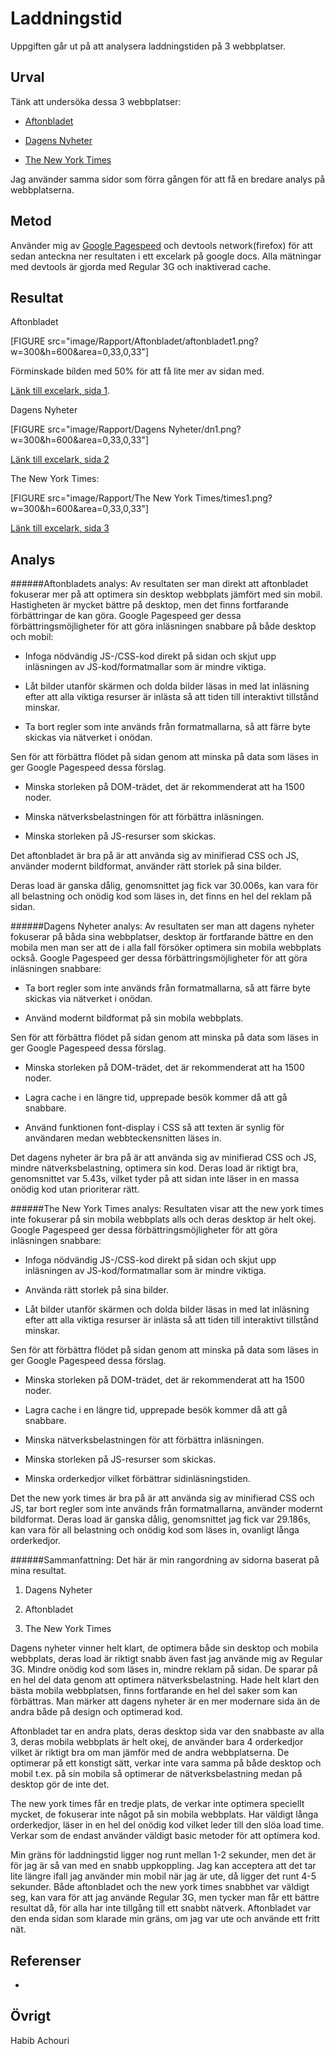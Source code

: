 Laddningstid
=======================

Uppgiften går ut på att analysera laddningstiden på 3 webbplatser.

Urval
-----------------------

Tänk att undersöka dessa 3 webbplatser:

* [Aftonbladet](https://www.aftonbladet.se/)

* [Dagens Nyheter](https://www.dn.se/)

* [The New York Times](https://www.nytimes.com/)

Jag använder samma sidor som förra gången för att få en bredare analys på webbplatserna.

Metod
-----------------------

Använder mig av [Google Pagespeed](https://developers.google.com/speed/pagespeed/insights/) och devtools network(firefox) för att sedan anteckna ner resultaten i ett excelark på google docs.
Alla mätningar med devtools är gjorda med Regular 3G och inaktiverad cache.

Resultat
-----------------------

Aftonbladet

[FIGURE src="image/Rapport/Aftonbladet/aftonbladet1.png?w=300&h=600&area=0,33,0,33"]

Förminskade bilden med 50% för att få lite mer av sidan med.

[Länk till excelark, sida 1](https://docs.google.com/spreadsheets/d/1aeW66J2taztQSrAj2n054B8l92Lh771WfJ5yCgfPKsU/edit?usp=sharing).

Dagens Nyheter

[FIGURE src="image/Rapport/Dagens Nyheter/dn1.png?w=300&h=600&area=0,33,0,33"]

[Länk till excelark, sida 2](https://docs.google.com/spreadsheets/d/1aeW66J2taztQSrAj2n054B8l92Lh771WfJ5yCgfPKsU/edit?usp=sharing)

The New York Times:

[FIGURE src="image/Rapport/The New York Times/times1.png?w=300&h=600&area=0,33,0,33"]

[Länk till excelark, sida 3](https://docs.google.com/spreadsheets/d/1aeW66J2taztQSrAj2n054B8l92Lh771WfJ5yCgfPKsU/edit?usp=sharing)


Analys
-----------------------

######Aftonbladets analys:
Av resultaten ser man direkt att aftonbladet fokuserar mer på att optimera sin desktop webbplats jämfört med sin mobil.
Hastigheten är mycket bättre på desktop, men det finns fortfarande förbättringar de kan göra.
Google Pagespeed ger dessa förbättringsmöjligheter för att göra inläsningen snabbare på både desktop och mobil:

* Infoga nödvändig JS-/CSS-kod direkt på sidan och skjut upp inläsningen av JS-kod/formatmallar som är mindre viktiga.

* Låt bilder utanför skärmen och dolda bilder läsas in med lat inläsning efter att alla viktiga resurser är inlästa så att tiden till interaktivt tillstånd minskar.

* Ta bort regler som inte används från formatmallarna, så att färre byte skickas via nätverket i onödan.

Sen för att förbättra flödet på sidan genom att minska på data som läses in ger Google Pagespeed dessa förslag.

* Minska storleken på DOM-trädet, det är rekommenderat att ha 1500 noder.

* Minska nätverksbelastningen för att förbättra inläsningen.

* Minska storleken på JS-resurser som skickas.

Det aftonbladet är bra på är att använda sig av minifierad CSS och JS, använder modernt bildformat, använder rätt storlek på sina bilder.

Deras load är ganska dålig, genomsnittet jag fick var 30.006s, kan vara för all belastning och onödig kod som läses in, det finns en hel del
reklam på sidan.


######Dagens Nyheter analys:
Av resultaten ser man att dagens nyheter fokuserar på båda sina webbplatser, desktop är fortfarande bättre en den mobila men man ser
att de i alla fall försöker optimera sin mobila webbplats också.
Google Pagespeed ger dessa förbättringsmöjligheter för att göra inläsningen snabbare:

* Ta bort regler som inte används från formatmallarna, så att färre byte skickas via nätverket i onödan.

* Använd modernt bildformat på sin mobila webbplats.

Sen för att förbättra flödet på sidan genom att minska på data som läses in ger Google Pagespeed dessa förslag.

* Minska storleken på DOM-trädet, det är rekommenderat att ha 1500 noder.

* Lagra cache i en längre tid, upprepade besök kommer då att gå snabbare.

* Använd funktionen font-display i CSS så att texten är synlig för användaren medan webbteckensnitten läses in.

Det dagens nyheter är bra på är att använda sig av minifierad CSS och JS, mindre nätverksbelastning, optimera sin kod.
Deras load är riktigt bra, genomsnittet var 5.43s, vilket tyder på att sidan inte läser in en massa onödig kod utan prioriterar rätt.  


######The New York Times analys:
Resultaten visar att the new york times inte fokuserar på sin mobila webbplats alls och deras desktop är helt okej.
Google Pagespeed ger dessa förbättringsmöjligheter för att göra inläsningen snabbare:

* Infoga nödvändig JS-/CSS-kod direkt på sidan och skjut upp inläsningen av JS-kod/formatmallar som är mindre viktiga.

* Använda rätt storlek på sina bilder.

* Låt bilder utanför skärmen och dolda bilder läsas in med lat inläsning efter att alla viktiga resurser är inlästa så att tiden till interaktivt tillstånd minskar.

Sen för att förbättra flödet på sidan genom att minska på data som läses in ger Google Pagespeed dessa förslag.

* Minska storleken på DOM-trädet, det är rekommenderat att ha 1500 noder.

* Lagra cache i en längre tid, upprepade besök kommer då att gå snabbare.

* Minska nätverksbelastningen för att förbättra inläsningen.

* Minska storleken på JS-resurser som skickas.

* Minska orderkedjor vilket förbättrar sidinläsningstiden.

Det the new york times är bra på är att använda sig av minifierad CSS och JS, tar bort regler som inte används från formatmallarna, använder modernt bildformat.
Deras load är ganska dålig, genomsnittet jag fick var 29.186s, kan vara för all belastning och onödig kod som läses in, ovanligt långa orderkedjor.

######Sammanfattning:
Det här är min rangordning av sidorna baserat på mina resultat.

1. Dagens Nyheter

2. Aftonbladet

3. The New York Times

Dagens nyheter vinner helt klart, de optimera både sin desktop och mobila webbplats, deras load är riktigt snabb även fast jag
använde mig av Regular 3G. Mindre onödig kod som läses in, mindre reklam på sidan. De sparar på en hel del data genom att optimera
nätverksbelastning. Hade helt klart den bästa mobila webbplatsen, finns fortfarande en hel del saker som kan förbättras.
Man märker att dagens nyheter är en mer modernare sida än de andra både på design och optimerad kod.

Aftonbladet tar en andra plats, deras desktop sida var den snabbaste av alla 3, deras mobila webbplats är helt okej,
de använder bara 4 orderkedjor vilket är riktigt bra om man jämför med de andra webbplatserna.
De optimerar på ett konstigt sätt, verkar inte vara samma på både desktop och mobil t.ex. på sin mobila så optimerar de nätverksbelastning
medan på desktop gör de inte det.

The new york times får en tredje plats, de verkar inte optimera speciellt mycket, de fokuserar inte något på sin mobila webbplats.
Har väldigt långa orderkedjor, läser in en hel del onödig kod vilket leder till den slöa load time. Verkar som de endast använder väldigt
basic metoder för att optimera kod.

Min gräns för laddningstid ligger nog runt mellan 1-2 sekunder, men det är för jag är så van med en snabb uppkoppling. Jag kan acceptera
att det tar lite längre ifall jag använder min mobil när jag är ute, då ligger det runt 4-5 sekunder.
Både aftonbladet och the new york times snabbhet var väldigt seg, kan vara för att jag använde Regular 3G, men tycker man får ett bättre
resultat då, för alla har inte tillgång till ett snabbt nätverk.
Aftonbladet var den enda sidan som klarade min gräns, om jag var ute och använde ett fritt nät.

Referenser
-----------------------

-

Övrigt
-----------------------

Habib Achouri
